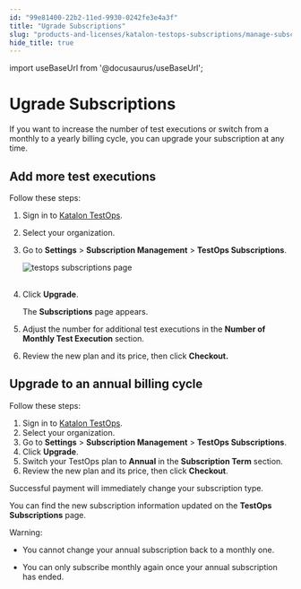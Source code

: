 ```yaml
---
id: "99e81400-22b2-11ed-9930-0242fe3e4a3f"
title: "Ugrade Subscriptions"
slug: "products-and-licenses/katalon-testops-subscriptions/manage-subscriptions/ugrade-subscriptions"
hide_title: true
---
```

import useBaseUrl from '@docusaurus/useBaseUrl';


# <a id="id" class="anchor_top_offset"/><a id="ariaid-title1" class="anchor_top_offset"/>Ugrade Subscriptions

<p xmlns="http://www.w3.org/1999/xhtml" className="p">If you want to increase the number of test executions or switch   from a monthly to a yearly billing cycle, you can upgrade your   subscription at any time.</p> 

## <a id="id_1" class="anchor_top_offset"/>Add more test executions

<div xmlns="http://www.w3.org/1999/xhtml" className="p">Follow these steps: <ol className="ol"><li className="li">
      <p className="p">Sign in to <a className="xref j-external-link" href="https://testops.katalon.io/" target="_blank">Katalon TestOps</a>.</p>
    </li><li className="li">
      <p className="p">Select your organization.</p>
    </li><li className="li">
      <p className="p">Go to <strong className="ph b">Settings</strong> &gt; <strong className="ph b">Subscription Management</strong> &gt; <strong className="ph b">TestOps Subscriptions</strong>.</p><p className="p"><img className="image" src={useBaseUrl("https://github.com/katalon-studio/docs-images/raw/master/katalon-analytics/docs/testops-revamp-oct-subscription-docs/testops-subscription-page-upgrade-cancel.png")} alt="testops subscriptions page" /><br /><br />
      </p></li><li className="li">
      <p className="p">Click <strong className="ph b">Upgrade</strong>.</p>
      <p className="p">The <strong className="ph b">Subscriptions</strong> page appears.</p>
    </li><li className="li">
      <p className="p">Adjust the number for additional test executions in the <strong className="ph b">Number of Monthly Test Execution</strong> section.</p>
    </li><li className="li"><p className="p">Review the new plan and its price, then click <strong className="ph b">Checkout.</strong></p></li></ol></div>

## <a id="id_2" class="anchor_top_offset"/>Upgrade to an annual billing cycle

<p xmlns="http://www.w3.org/1999/xhtml" className="p">Follow these steps:</p> 
<ol xmlns="http://www.w3.org/1999/xhtml" className="ol"><li className="li">Sign in to <a className="xref j-external-link" href="https://testops.katalon.io/" target="_blank">Katalon       TestOps</a>.</li><li className="li">Select your organization.</li><li className="li">Go to <strong className="ph b">Settings</strong> &gt; <strong className="ph b">Subscription       Management</strong> &gt; <strong className="ph b">TestOps       Subscriptions</strong>.</li><li className="li">Click <strong className="ph b">Upgrade</strong>.</li><li className="li">Switch your TestOps plan to <strong className="ph b">Annual</strong> in the     <strong className="ph b">Subscription Term</strong> section.</li><li className="li">Review the new plan and its price, then click     <strong className="ph b">Checkout</strong>.</li></ol> 
<p xmlns="http://www.w3.org/1999/xhtml" className="p">Successful payment will immediately change your subscription   type.</p> 
<p xmlns="http://www.w3.org/1999/xhtml" className="p">You can find the new subscription information updated on the   <strong className="ph b">TestOps Subscriptions</strong> page.</p> 
<div xmlns="http://www.w3.org/1999/xhtml" className="note warning note_warning"><span className="note__title">Warning:</span> 
  <ul className="ul"><li className="li"><p className="p">You cannot change your annual subscription back to a monthly
        one.</p></li><li className="li"><p className="p">You can only subscribe monthly again once your annual
        subscription has ended.</p></li></ul>
</div>
